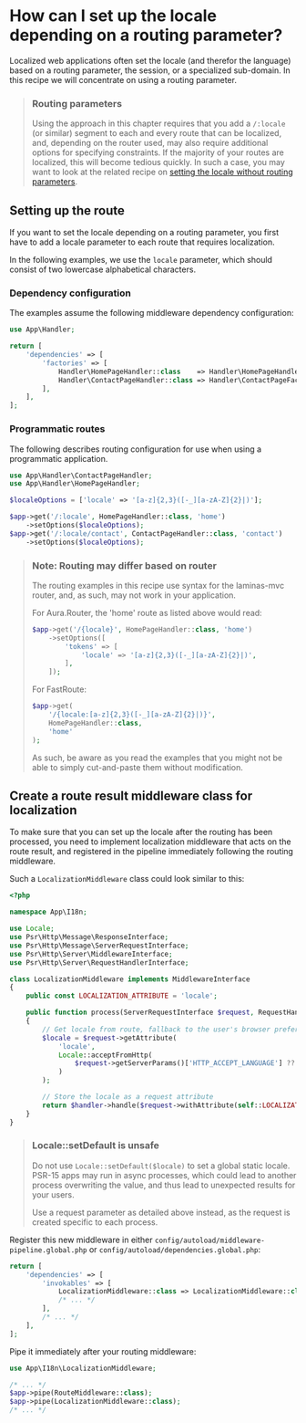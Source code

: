 # How can I set up the locale depending on a routing parameter?

Localized web applications often set the locale (and therefor the language)
based on a routing parameter, the session, or a specialized sub-domain.
In this recipe we will concentrate on using a routing parameter.

<!-- markdownlint-disable-next-line header-increment -->
> ### Routing parameters
>
> Using the approach in this chapter requires that you add a `/:locale` (or
> similar) segment to each and every route that can be localized, and, depending
> on the router used, may also require additional options for specifying
> constraints. If the majority of your routes are localized, this will become
> tedious quickly. In such a case, you may want to look at the related recipe
> on [setting the locale without routing parameters](setting-locale-without-routing-parameter.md).

## Setting up the route

If you want to set the locale depending on a routing parameter, you first have
to add a locale parameter to each route that requires localization.

In the following examples, we use the `locale` parameter, which should consist
of two lowercase alphabetical characters.

### Dependency configuration

The examples assume the following middleware dependency configuration:

```php
use App\Handler;

return [
    'dependencies' => [
        'factories' => [
            Handler\HomePageHandler::class    => Handler\HomePageHandlerFactory::class,
            Handler\ContactPageHandler::class => Handler\ContactPageFactory::class,
        ],
    ],
];
```

### Programmatic routes

The following describes routing configuration for use when using a
programmatic application.

```php
use App\Handler\ContactPageHandler;
use App\Handler\HomePageHandler;

$localeOptions = ['locale' => '[a-z]{2,3}([-_][a-zA-Z]{2}|)'];

$app->get('/:locale', HomePageHandler::class, 'home')
    ->setOptions($localeOptions);
$app->get('/:locale/contact', ContactPageHandler::class, 'contact')
    ->setOptions($localeOptions);
```

> ### Note: Routing may differ based on router
>
> The routing examples in this recipe use syntax for the laminas-mvc router, and,
> as such, may not work in your application.
>
> For Aura.Router, the 'home' route as listed above would read:
>
> ```php
> $app->get('/{locale}', HomePageHandler::class, 'home')
>     ->setOptions([
>         'tokens' => [
>             'locale' => '[a-z]{2,3}([-_][a-zA-Z]{2}|)',
>         ],
>     ]);
> ```
>
> For FastRoute:
>
> ```php
> $app->get(
>     '/{locale:[a-z]{2,3}([-_][a-zA-Z]{2}|)}',
>     HomePageHandler::class,
>     'home'
> );
> ```
>
> As such, be aware as you read the examples that you might not be able to
> simply cut-and-paste them without modification.

## Create a route result middleware class for localization

To make sure that you can set up the locale after the routing has been processed,
you need to implement localization middleware that acts on the route result, and
registered in the pipeline immediately following the routing middleware.

Such a `LocalizationMiddleware` class could look similar to this:

```php
<?php

namespace App\I18n;

use Locale;
use Psr\Http\Message\ResponseInterface;
use Psr\Http\Message\ServerRequestInterface;
use Psr\Http\Server\MiddlewareInterface;
use Psr\Http\Server\RequestHandlerInterface;

class LocalizationMiddleware implements MiddlewareInterface
{
    public const LOCALIZATION_ATTRIBUTE = 'locale';

    public function process(ServerRequestInterface $request, RequestHandlerInterface $handler) : ResponseInterface
    {
        // Get locale from route, fallback to the user's browser preference
        $locale = $request->getAttribute(
            'locale',
            Locale::acceptFromHttp(
                $request->getServerParams()['HTTP_ACCEPT_LANGUAGE'] ?? 'en_US'
            )
        );

        // Store the locale as a request attribute
        return $handler->handle($request->withAttribute(self::LOCALIZATION_ATTRIBUTE, $locale));
    }
}
```

> ### Locale::setDefault is unsafe
>
> Do not use `Locale::setDefault($locale)` to set a global static locale.
> PSR-15 apps may run in async processes, which could lead to another process
> overwriting the value, and thus lead to unexpected results for your users.
>
> Use a request parameter as detailed above instead, as the request is created
> specific to each process.

Register this new middleware in either `config/autoload/middleware-pipeline.global.php`
or `config/autoload/dependencies.global.php`:

```php
return [
    'dependencies' => [
        'invokables' => [
            LocalizationMiddleware::class => LocalizationMiddleware::class,
            /* ... */
        ],
        /* ... */
    ],
];
```

Pipe it immediately after your routing middleware:

```php
use App\I18n\LocalizationMiddleware;

/* ... */
$app->pipe(RouteMiddleware::class);
$app->pipe(LocalizationMiddleware::class);
/* ... */
```
